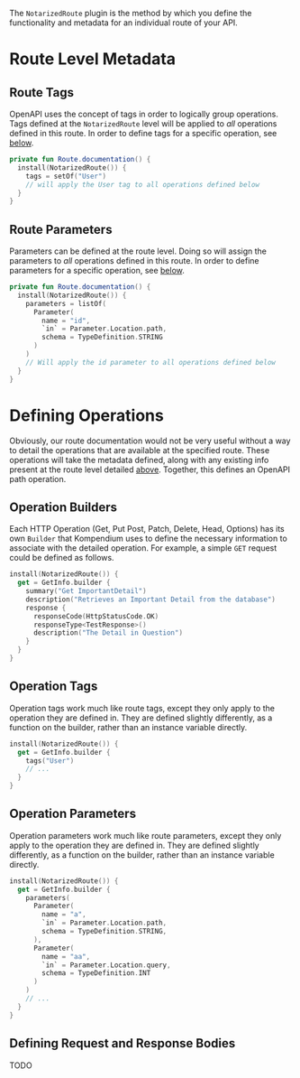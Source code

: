The `NotarizedRoute` plugin is the method by which you define the functionality and metadata for an individual route of
your API.

# Route Level Metadata

## Route Tags

OpenAPI uses the concept of tags in order to logically group operations. Tags defined at the `NotarizedRoute` level will
be applied to _all_ operations defined in this route. In order to define tags for a specific operation,
see [below](#operation-tags).

```kotlin
private fun Route.documentation() {
  install(NotarizedRoute()) {
    tags = setOf("User")
    // will apply the User tag to all operations defined below
  }
}
```

## Route Parameters

Parameters can be defined at the route level. Doing so will assign the parameters to _all_ operations defined in this
route. In order to define parameters for a specific operation, see [below](#operation-parameters).

```kotlin
private fun Route.documentation() {
  install(NotarizedRoute()) {
    parameters = listOf(
      Parameter(
        name = "id",
        `in` = Parameter.Location.path,
        schema = TypeDefinition.STRING
      )
    )
    // Will apply the id parameter to all operations defined below
  }
}
```

# Defining Operations

Obviously, our route documentation would not be very useful without a way to detail the operations that are available at
the specified route. These operations will take the metadata defined, along with any existing info present at the route
level detailed [above](#route-level-metadata). Together, this defines an OpenAPI path operation.

## Operation Builders

Each HTTP Operation (Get, Put Post, Patch, Delete, Head, Options) has its own `Builder` that Kompendium uses to define
the necessary information to associate with the detailed operation. For example, a simple `GET` request could be
defined as follows.

```kotlin
install(NotarizedRoute()) {
  get = GetInfo.builder {
    summary("Get ImportantDetail")
    description("Retrieves an Important Detail from the database")
    response {
      responseCode(HttpStatusCode.OK)
      responseType<TestResponse>()
      description("The Detail in Question")
    }
  }
}
```

## Operation Tags

Operation tags work much like route tags, except they only apply to the operation they are defined in. They are defined
slightly differently, as a function on the builder, rather than an instance variable directly.

```kotlin
install(NotarizedRoute()) {
  get = GetInfo.builder {
    tags("User")
    // ...
  }
}
```

## Operation Parameters

Operation parameters work much like route parameters, except they only apply to the operation they are defined in. They
are defined slightly differently, as a function on the builder, rather than an instance variable directly.

```kotlin
install(NotarizedRoute()) {
  get = GetInfo.builder {
    parameters(
      Parameter(
        name = "a",
        `in` = Parameter.Location.path,
        schema = TypeDefinition.STRING,
      ),
      Parameter(
        name = "aa",
        `in` = Parameter.Location.query,
        schema = TypeDefinition.INT
      )
    )
    // ...
  }
}
```

## Defining Request and Response Bodies

TODO
